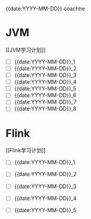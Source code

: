 {{date:YYYY-MM-DD}} coachhe

# JVM

[[JVM学习计划]]

- [ ] {{date:YYYY-MM-DD}}\_1
- [ ] {{date:YYYY-MM-DD}}\_2
- [ ] {{date:YYYY-MM-DD}}\_3
- [ ] {{date:YYYY-MM-DD}}\_4
- [ ] {{date:YYYY-MM-DD}}\_5
- [ ] {{date:YYYY-MM-DD}}\_6
- [ ] {{date:YYYY-MM-DD}}\_7
- [ ] {{date:YYYY-MM-DD}}\_8

# Flink

[[Flink学习计划]]

- [ ] {{date:YYYY-MM-DD}}\_1
- [ ] {{date:YYYY-MM-DD}}\_2
- [ ] {{date:YYYY-MM-DD}}\_3
- [ ] {{date:YYYY-MM-DD}}\_4
- [ ] {{date:YYYY-MM-DD}}\_5

